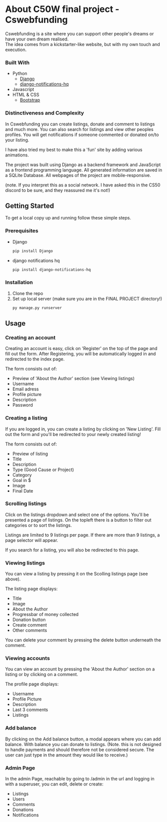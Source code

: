 <!-- ABOUT THE PROJECT -->
# About C50W final project - Cswebfunding

Cswebfunding is a site where you can support other people's dreams or have your own dream realised.  
The idea comes from a kickstarter-like website, but with my own touch and execution.

### Built With

- Python
  * [Django](https://www.djangoproject.com/)
  * [django-notifications-hq](https://pypi.org/project/django-notifications-hq/)
- Javascript
- HTML & CSS
  * [Bootstrap](https://getbootstrap.com/)

### Distinctiveness and Complexity

In Cswebfunding you can create listings, donate and comment to listings and much more. You can also search for listings and view other peoples profiles. You will get notifications if someone commented or donated on/to your listing.

I have also tried my best to make this a 'fun' site by adding various animations.

The project was built using Django as a backend framework and JavaScript as a frontend programming language. All generated information are saved in a SQLite Database.
All webpages of the project are mobile-responsive.

(note. If you interpret this as a social network. I have asked this in the CS50 discord to be sure, and they reassured me it's not!)

<!-- GETTING STARTED -->
## Getting Started

To get a local copy up and running follow these simple steps.

### Prerequisites

* Django
  ```sh
  pip install Django
  ```
  
* django notifications hq
  ```sh
  pip install django-notifications-hq 
  ```

### Installation

1. Clone the repo
2. Set up local server (make sure you are in the FINAL PROJECT directory!)
   ```sh
   py manage.py runserver
   ```

<!-- USAGE EXAMPLES -->
## Usage

### Creating an account
Creating an account is easy, click on 'Register' on the top of the page and fill out the form. After Registering, you will be automatically logged in and redirected to the index page.

The form consists out of:
* Preview of 'About the Author' section (see Viewing listings)
* Username
* Email adress
* Profile picture
* Description
* Password

### Creating a listing
If you are logged in, you can create a listing by clicking on 'New Listing'. Fill out the form and you'll be redirected to your newly created listing!

The form consists out of:
  * Preview of listing 
  * Title
  * Description
  * Type (Good Cause or Project)
  * Category
  * Goal in $
  * Image
  * Final Date


### Scrolling listings
Click on the listings dropdown and select one of the options. You'll be presented a page of listings. On the topleft there is a button to filter out categories or to sort the listings.

Listings are limited to 9 listings per page. If there are more than 9 listings, a page selector will appear.

If you search for a listing, you will also be redirected to this page.

### Viewing listings
You can view a listing by pressing it on the Scolling listings page (see above). 

The listing page displays:

* Title
* Image
* About the Author
* Progressbar of money collected
* Donation button
* Create comment
* Other comments

You can delete your comment by pressing the delete button underneath the comment.

### Viewing accounts
You can view an account by pressing the 'About the Author' section on a listing or by clicking on a comment. 

The profile page displays:

* Username
* Profile Picture
* Description
* Last 3 comments
* Listings

### Add balance
By clicking on the Add balance button, a modal appears where you can add balance.
With balance you can donate to listings. 
(Note. this is not designed to handle payments and should therefore not be considered secure. The user can just type in the amount they would like to receive.)

### Admin Page

In the admin Page, reachable by going to /admin in the url and logging in with a superuser, you can edit, delete or create:

* Listings
* Users
* Comments
* Donations
* Notifications
